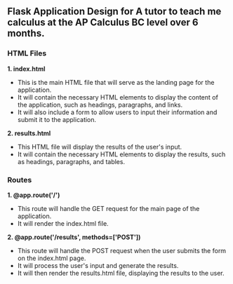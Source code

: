  ## Flask Application Design for A tutor to teach me calculus at the AP Calculus BC level over 6 months.

### HTML Files

**1. index.html**
- This is the main HTML file that will serve as the landing page for the application.
- It will contain the necessary HTML elements to display the content of the application, such as headings, paragraphs, and links.
- It will also include a form to allow users to input their information and submit it to the application.

**2. results.html**
- This HTML file will display the results of the user's input.
- It will contain the necessary HTML elements to display the results, such as headings, paragraphs, and tables.

### Routes

**1. @app.route('/')**
- This route will handle the GET request for the main page of the application.
- It will render the index.html file.

**2. @app.route('/results', methods=['POST'])**
- This route will handle the POST request when the user submits the form on the index.html page.
- It will process the user's input and generate the results.
- It will then render the results.html file, displaying the results to the user.
